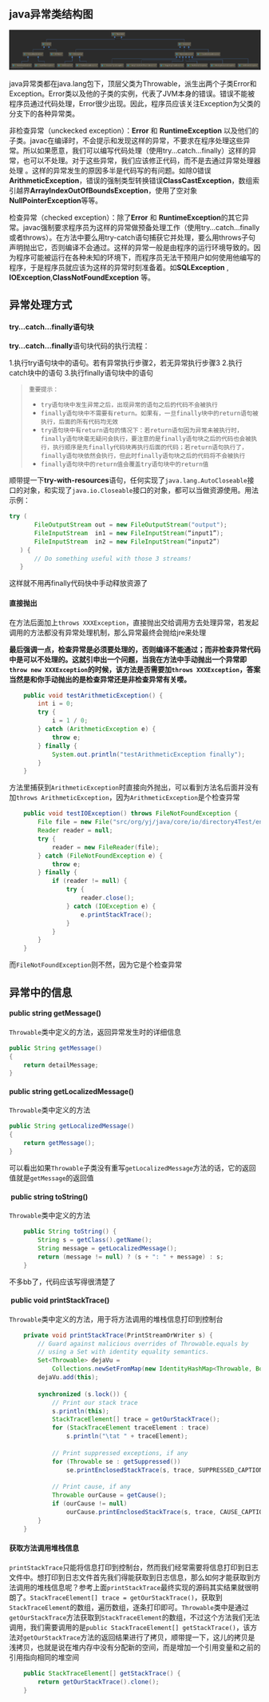 ## java异常类结构图
![Throwable picture](https://github.com/yjchaos/javausefulcode/blob/master/resources/images/Throwable.png)

java异常类都在java.lang包下，顶层父类为Throwable，派生出两个子类Error和Exception。Error类以及他的子类的实例，代表了JVM本身的错误。错误不能被程序员通过代码处理，Error很少出现。因此，程序员应该关注Exception为父类的分支下的各种异常类。


非检查异常（unckecked exception）：**Error** 和 **RuntimeException** 以及他们的子类。javac在编译时，不会提示和发现这样的异常，不要求在程序处理这些异常。所以如果愿意，我们可以编写代码处理（使用try…catch…finally）这样的异常，也可以不处理。对于这些异常，我们应该修正代码，而不是去通过异常处理器处理 。这样的异常发生的原因多半是代码写的有问题。如除0错误**ArithmeticException**，错误的强制类型转换错误**ClassCastException**，数组索引越界**ArrayIndexOutOfBoundsException**，使用了空对象**NullPointerException**等等。

检查异常（checked exception）：除了**Error** 和 **RuntimeException**的其它异常。javac强制要求程序员为这样的异常做预备处理工作（使用try…catch…finally或者throws）。在方法中要么用try-catch语句捕获它并处理，要么用throws子句声明抛出它，否则编译不会通过。这样的异常一般是由程序的运行环境导致的。因为程序可能被运行在各种未知的环境下，而程序员无法干预用户如何使用他编写的程序，于是程序员就应该为这样的异常时刻准备着。如**SQLException** , **IOException**,**ClassNotFoundException** 等。

## 异常处理方式

#### try…catch…finally语句块
**try…catch…finally**语句块代码的执行流程：

1.执行try语句块中的语句。若有异常执行步骤2，若无异常执行步骤3
2.执行catch块中的语句
3.执行finally语句块中的语句

>`重要提示：`
>* `try语句块中发生异常之后，出现异常的语句之后的代码不会被执行`
>* `finally语句块中不需要有return。如果有，一旦finally块中的return语句被执行，后面的所有代码均无效`
>* `try语句块中有return语句的情况下：若return语句因为异常未被执行时，finally语句块毫无疑问会执行，要注意的是finally语句块之后的代码也会被执行，执行顺序是先finally代码块再执行后面的代码；若return语句执行了，finally语句块依然会执行，但此时finally语句块之后的代码将不会被执行`
>* `finally语句块中的return值会覆盖try语句块中的return值`

顺带提一下**try-with-resources**语句，任何实现了`java.lang.AutoCloseable`接口的对象，和实现了`java.io.Closeable`接口的对象，都可以当做资源使用。用法示例：
```java
try (
       FileOutputStream out = new FileOutputStream("output");
       FileInputStream  in1 = new FileInputStream(“input1”);
       FileInputStream  in2 = new FileInputStream(“input2”)
   ) {
       // Do something useful with those 3 streams!
   }  
```
这样就不用再finally代码快中手动释放资源了

#### 直接抛出
在方法后面加上`throws XXXException`，直接抛出交给调用方去处理异常，若发起调用的方法都没有异常处理机制，那么异常最终会抛给jre来处理

**最后强调一点，检查异常是必须要处理的，否则编译不能通过；而非检查异常代码中是可以不处理的。这就引申出一个问题，当我在方法中手动抛出一个异常即`throw new XXXException`的时候，该方法是否需要加`throws XXXException`，答案当然是和你手动抛出的是检查异常还是非检查异常有关喽。**
```java
    public void testArithmeticException() {
        int i = 0;
        try {
            i = 1 / 0;
        } catch (ArithmeticException e) {
            throw e;
        } finally {
            System.out.println("testArithmeticException finally");
        }
    }
```
方法里捕获到`ArithmeticException`时直接向外抛出，可以看到方法名后面并没有加`throws ArithmeticException`，因为`ArithmeticException`是个检查异常

```java
    public void testIOException() throws FileNotFoundException {
        File file = new File("src/org/yj/java/core/io/directory4Test/english.txt");
        Reader reader = null;
        try {
            reader = new FileReader(file);
        } catch (FileNotFoundException e) {
            throw e;
        } finally {
            if (reader != null) {
                try {
                    reader.close();
                } catch (IOException e) {
                    e.printStackTrace();
                }
            }
        }
    }
```
而`FileNotFoundException`则不然，因为它是个检查异常

## 异常中的信息

#### public string getMessage()
`Throwable`类中定义的方法，返回异常发生时的详细信息
```java
public String getMessage()
{    
    return detailMessage;
}
```

#### public string getLocalizedMessage()
`Throwable`类中定义的方法
```java
public String getLocalizedMessage() 
{    
    return getMessage();
}
```
可以看出如果`Throwable`子类没有重写`getLocalizedMessage`方法的话，它的返回值就是`getMessage`的返回值

####  public string toString()
`Throwable`类中定义的方法
```java
    public String toString() {
        String s = getClass().getName();
        String message = getLocalizedMessage();
        return (message != null) ? (s + ": " + message) : s;
    }
```
不多bb了，代码应该写得很清楚了

####  public void printStackTrace()
`Throwable`类中定义的方法，用于将方法调用的堆栈信息打印到控制台
```java
    private void printStackTrace(PrintStreamOrWriter s) {
        // Guard against malicious overrides of Throwable.equals by
        // using a Set with identity equality semantics.
        Set<Throwable> dejaVu =
            Collections.newSetFromMap(new IdentityHashMap<Throwable, Boolean>());
        dejaVu.add(this);

        synchronized (s.lock()) {
            // Print our stack trace
            s.println(this);
            StackTraceElement[] trace = getOurStackTrace();
            for (StackTraceElement traceElement : trace)
                s.println("\tat " + traceElement);

            // Print suppressed exceptions, if any
            for (Throwable se : getSuppressed())
                se.printEnclosedStackTrace(s, trace, SUPPRESSED_CAPTION, "\t", dejaVu);

            // Print cause, if any
            Throwable ourCause = getCause();
            if (ourCause != null)
                ourCause.printEnclosedStackTrace(s, trace, CAUSE_CAPTION, "", dejaVu);
        }
    }
```

#### 获取方法调用堆栈信息
`printStackTrace`只能将信息打印到控制台，然而我们经常需要将信息打印到日志文件中。想打印到日志文件首先我们得能获取到日志信息，那么如何才能获取到方法调用的堆栈信息呢？参考上面`printStackTrace`最终实现的源码其实结果就很明朗了。`StackTraceElement[] trace = getOurStackTrace()`，获取到`StackTraceElement`的数组，遍历数组，逐条打印即可。`Throwable`类中是通过`getOurStackTrace`方法获取到`StackTraceElement`的数组，不过这个方法我们无法调用，我们需要调用的是`public StackTraceElement[] getStackTrace()`，该方法对`getOurStackTrace`方法的返回结果进行了拷贝，顺带提一下，这儿的拷贝是浅拷贝，也就是说在堆内存中没有分配新的空间，而是增加一个引用变量和之前的引用指向相同的堆空间
```java
    public StackTraceElement[] getStackTrace() {
        return getOurStackTrace().clone();
    }
```




